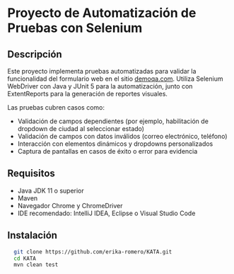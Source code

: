 # Proyecto de Automatización de Pruebas con Selenium

## Descripción

Este proyecto implementa pruebas automatizadas para validar la funcionalidad del formulario web en el sitio [demoqa.com]([https://demoqa.com](https://demoqa.com/automation-practice-form)]).
Utiliza Selenium WebDriver con Java y JUnit 5 para la automatización, junto con ExtentReports para la generación de reportes visuales.  

Las pruebas cubren casos como:  
- Validación de campos dependientes (por ejemplo, habilitación de dropdown de ciudad al seleccionar estado)  
- Validación de campos con datos inválidos (correo electrónico, teléfono)  
- Interacción con elementos dinámicos y dropdowns personalizados  
- Captura de pantallas en casos de éxito o error para evidencia  

## Requisitos

- Java JDK 11 o superior  
- Maven
- Navegador Chrome y ChromeDriver
- IDE recomendado: IntelliJ IDEA, Eclipse o Visual Studio Code  

## Instalación

```bash
  git clone https://github.com/erika-romero/KATA.git
  cd KATA
  mvn clean test
```
